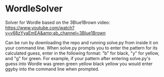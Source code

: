 # WordleSolver
Solver for Wordle based on the 3Blue1Brown video: https://www.youtube.com/watch?v=v68zYyaEmEA&amp;ab_channel=3Blue1Brown

Can be run by downloading the repo and running solve.py from inside it on your command line. When solve.py prompts you to enter the pattern for its calculated guess, enter in the following format: "b" for black, "y" for yellow, and "g" for green. For example, if your pattern after entering solve.py's guess into Wordle was green green yellow black yellow you would enter ggyby into the command line when prompted.
